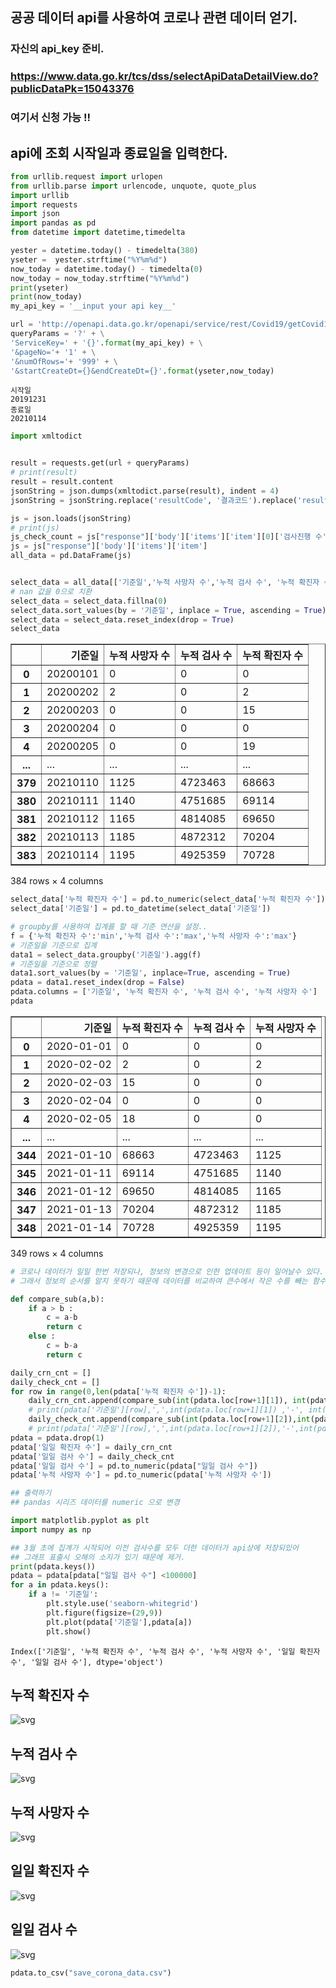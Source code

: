 ## 공공 데이터 api를 사용하여 코로나 관련 데이터 얻기.
### 자신의 api_key 준비.
### https://www.data.go.kr/tcs/dss/selectApiDataDetailView.do?publicDataPk=15043376 
### 여기서 신청 가능 !!


## api에 조회 시작일과 종료일을 입력한다.
```python
from urllib.request import urlopen
from urllib.parse import urlencode, unquote, quote_plus
import urllib
import requests
import json
import pandas as pd
from datetime import datetime,timedelta

yester = datetime.today() - timedelta(380)
yseter =  yester.strftime("%Y%m%d")
now_today = datetime.today() - timedelta(0)
now_today = now_today.strftime("%Y%m%d") 
print(yseter)
print(now_today)
my_api_key = '__input your api key__'

url = 'http://openapi.data.go.kr/openapi/service/rest/Covid19/getCovid19InfStateJson'
queryParams = '?' + \
'ServiceKey=' + '{}'.format(my_api_key) + \
'&pageNo='+ '1' + \
'&numOfRows='+ '999' + \
'&startCreateDt={}&endCreateDt={}'.format(yseter,now_today)

```
    시작일
    20191231
    종료일
    20210114
    


```python
import xmltodict


result = requests.get(url + queryParams)
# print(result)
result = result.content 
jsonString = json.dumps(xmltodict.parse(result), indent = 4)
jsonString = jsonString.replace('resultCode', '결과코드').replace('resultMsg', '결과메세지').replace('numOfRows', '한 페이지 결과 수').replace('pageNo', '페이지 수').replace('totalCount', '전체 결과 수').replace('seq', '게시글번호(감염현황 고유값)').replace('stateDt', '기준일').replace('stateTime', '기준시간').replace('decideCnt', '누적 확진자 수').replace('clearCnt', '격리해제 수').replace('examCnt', '검사진행 수').replace('deathCnt', '누적 사망자 수').replace('careCnt', '치료중 환자 수').replace('resutlNegCnt', '결과 음성 수').replace('accExamCnt', '누적 검사 수').replace('accExamCompCnt', '누적 검사 완료 수').replace('accDefRate', '누적 확진률').replace('createDt', '등록일시분초').replace('updateDt', '수정일시분초')

js = json.loads(jsonString)
# print(js)
js_check_count = js["response"]['body']['items']['item'][0]['검사진행 수']
js = js["response"]['body']['items']['item']
all_data = pd.DataFrame(js)


```


```python

```


```python
select_data = all_data[['기준일','누적 사망자 수','누적 검사 수', '누적 확진자 수']]
# nan 값을 0으로 치환
select_data = select_data.fillna(0)
select_data.sort_values(by = '기준일', inplace = True, ascending = True)
select_data = select_data.reset_index(drop = True)
select_data
```




<div>
<style scoped>
    .dataframe tbody tr th:only-of-type {
        vertical-align: middle;
    }

    .dataframe tbody tr th {
        vertical-align: top;
    }

    .dataframe thead th {
        text-align: right;
    }
</style>
<table border="1" class="dataframe">
  <thead>
    <tr style="text-align: right;">
      <th></th>
      <th>기준일</th>
      <th>누적 사망자 수</th>
      <th>누적 검사 수</th>
      <th>누적 확진자 수</th>
    </tr>
  </thead>
  <tbody>
    <tr>
      <th>0</th>
      <td>20200101</td>
      <td>0</td>
      <td>0</td>
      <td>0</td>
    </tr>
    <tr>
      <th>1</th>
      <td>20200202</td>
      <td>2</td>
      <td>0</td>
      <td>2</td>
    </tr>
    <tr>
      <th>2</th>
      <td>20200203</td>
      <td>0</td>
      <td>0</td>
      <td>15</td>
    </tr>
    <tr>
      <th>3</th>
      <td>20200204</td>
      <td>0</td>
      <td>0</td>
      <td>0</td>
    </tr>
    <tr>
      <th>4</th>
      <td>20200205</td>
      <td>0</td>
      <td>0</td>
      <td>19</td>
    </tr>
    <tr>
      <th>...</th>
      <td>...</td>
      <td>...</td>
      <td>...</td>
      <td>...</td>
    </tr>
    <tr>
      <th>379</th>
      <td>20210110</td>
      <td>1125</td>
      <td>4723463</td>
      <td>68663</td>
    </tr>
    <tr>
      <th>380</th>
      <td>20210111</td>
      <td>1140</td>
      <td>4751685</td>
      <td>69114</td>
    </tr>
    <tr>
      <th>381</th>
      <td>20210112</td>
      <td>1165</td>
      <td>4814085</td>
      <td>69650</td>
    </tr>
    <tr>
      <th>382</th>
      <td>20210113</td>
      <td>1185</td>
      <td>4872312</td>
      <td>70204</td>
    </tr>
    <tr>
      <th>383</th>
      <td>20210114</td>
      <td>1195</td>
      <td>4925359</td>
      <td>70728</td>
    </tr>
  </tbody>
</table>
<p>384 rows × 4 columns</p>
</div>




```python
select_data['누적 확진자 수'] = pd.to_numeric(select_data['누적 확진자 수'])
select_data['기준일'] = pd.to_datetime(select_data['기준일'])

# groupby를 사용하여 집계를 할 때 기준 연산을 설정.. 
f = {'누적 확진자 수':'min','누적 검사 수':'max','누적 사망자 수':'max'}
# 기준일을 기준으로 집계
data1 = select_data.groupby('기준일').agg(f)
# 기준일을 기준으로 정렬
data1.sort_values(by = '기준일', inplace=True, ascending = True)
pdata = data1.reset_index(drop = False)
pdata.columns = ['기준일', '누적 확진자 수', '누적 검사 수', '누적 사망자 수']
pdata
```




<div>
<style scoped>
    .dataframe tbody tr th:only-of-type {
        vertical-align: middle;
    }

    .dataframe tbody tr th {
        vertical-align: top;
    }

    .dataframe thead th {
        text-align: right;
    }
</style>
<table border="1" class="dataframe">
  <thead>
    <tr style="text-align: right;">
      <th></th>
      <th>기준일</th>
      <th>누적 확진자 수</th>
      <th>누적 검사 수</th>
      <th>누적 사망자 수</th>
    </tr>
  </thead>
  <tbody>
    <tr>
      <th>0</th>
      <td>2020-01-01</td>
      <td>0</td>
      <td>0</td>
      <td>0</td>
    </tr>
    <tr>
      <th>1</th>
      <td>2020-02-02</td>
      <td>2</td>
      <td>0</td>
      <td>2</td>
    </tr>
    <tr>
      <th>2</th>
      <td>2020-02-03</td>
      <td>15</td>
      <td>0</td>
      <td>0</td>
    </tr>
    <tr>
      <th>3</th>
      <td>2020-02-04</td>
      <td>0</td>
      <td>0</td>
      <td>0</td>
    </tr>
    <tr>
      <th>4</th>
      <td>2020-02-05</td>
      <td>18</td>
      <td>0</td>
      <td>0</td>
    </tr>
    <tr>
      <th>...</th>
      <td>...</td>
      <td>...</td>
      <td>...</td>
      <td>...</td>
    </tr>
    <tr>
      <th>344</th>
      <td>2021-01-10</td>
      <td>68663</td>
      <td>4723463</td>
      <td>1125</td>
    </tr>
    <tr>
      <th>345</th>
      <td>2021-01-11</td>
      <td>69114</td>
      <td>4751685</td>
      <td>1140</td>
    </tr>
    <tr>
      <th>346</th>
      <td>2021-01-12</td>
      <td>69650</td>
      <td>4814085</td>
      <td>1165</td>
    </tr>
    <tr>
      <th>347</th>
      <td>2021-01-13</td>
      <td>70204</td>
      <td>4872312</td>
      <td>1185</td>
    </tr>
    <tr>
      <th>348</th>
      <td>2021-01-14</td>
      <td>70728</td>
      <td>4925359</td>
      <td>1195</td>
    </tr>
  </tbody>
</table>
<p>349 rows × 4 columns</p>
</div>




```python
# 코로나 데이터가 일일 한번 저장되나, 정보의 변경으로 인한 업데이트 등이 일어날수 있다.
# 그래서 정보의 순서를 알지 못하기 때문에 데이터를 비교하여 큰수에서 작은 수를 빼는 함수를 정의했다.
```


```python
def compare_sub(a,b):
    if a > b :
        c = a-b
        return c
    else :
        c = b-a
        return c
```


```python
daily_crn_cnt = []
daily_check_cnt = []
for row in range(0,len(pdata['누적 확진자 수'])-1):
    daily_crn_cnt.append(compare_sub(int(pdata.loc[row+1][1]), int(pdata.loc[row][1])))
    # print(pdata['기준일'][row],',',int(pdata.loc[row+1][1]) ,'-', int(pdata.loc[row][1]) ,'=', compare_sub(int(pdata.loc[row+1][1]), int(pdata.loc[row][1])))
    daily_check_cnt.append(compare_sub(int(pdata.loc[row+1][2]),int(pdata.loc[row][2])))
    # print(pdata['기준일'][row],',',int(pdata.loc[row+1][2]),'-',int(pdata.loc[row][2]), '=', compare_sub(int(pdata.loc[row+1][2]),int(pdata.loc[row][2])))
pdata = pdata.drop(1)
pdata['일일 확진자 수'] = daily_crn_cnt
pdata['일일 검사 수'] = daily_check_cnt
pdata['일일 검사 수'] = pd.to_numeric(pdata["일일 검사 수"])
pdata['누적 사망자 수'] = pd.to_numeric(pdata['누적 사망자 수'])
```


```python
## 출력하기
## pandas 시리즈 데이터를 numeric 으로 변경
```


```python
import matplotlib.pyplot as plt
import numpy as np

## 3월 초에 집계가 시작되어 이전 검사수를 모두 더한 데이터가 api상에 저장되있어 
## 그래프 표출시 오해의 소지가 있기 때문에 제거.
print(pdata.keys())
pdata = pdata[pdata["일일 검사 수"] <100000]
for a in pdata.keys():
    if a != '기준일':
        plt.style.use('seaborn-whitegrid')
        plt.figure(figsize=(29,9))
        plt.plot(pdata['기준일'],pdata[a])
        plt.show()


```

    Index(['기준일', '누적 확진자 수', '누적 검사 수', '누적 사망자 수', '일일 확진자 수', '일일 검사 수'], dtype='object')
    


## 누적 확진자 수
![svg](imges/output_9_1.svg)
    



## 누적 검사 수
![svg](imges/output_9_2.svg)
    



## 누적 사망자 수    
![svg](imges/output_9_3.svg)
    



## 일일 확진자 수    
![svg](imges/output_9_4.svg)
    



## 일일 검사 수    
![svg](imges/output_9_5.svg)
    



```python
pdata.to_csv("save_corona_data.csv")
```


